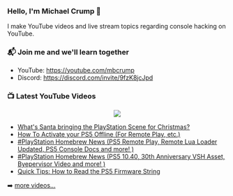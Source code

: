 ### Hello, I'm Michael Crump 👋

I make YouTube videos and live stream topics regarding console hacking on YouTube. 

### 📬 Join me and we'll learn together

- YouTube: https://youtube.com/mbcrump
- Discord: https://discord.com/invite/9fzK8jcJpd

### 📺 Latest YouTube Videos

<div align="center">

[<img src="https://img.shields.io/badge/-Subscribe-red?style=for-the-badge&logo=youtube&logoColor=white"/>](https://www.youtube.com/c/mbcrump?sub_confirmation=1)

</div>

<!-- YOUTUBE:START -->
- [What&#39;s Santa bringing the PlayStation Scene for Christmas?](https://www.youtube.com/watch?v=zdDpriy87DA)
- [How To Activate your PS5 Offline &lpar;For Remote Play, etc.&rpar;](https://www.youtube.com/watch?v=Gl6Exv87BCw)
- [#PlayStation Homebrew News &lpar;PS5 Remote Play, Remote Lua Loader Updated, PS5 Console Docs and more! &rpar;](https://www.youtube.com/watch?v=udNjTY_7zL0)
- [#PlayStation Homebrew News &lpar;PS5 10.40, 30th Anniversary VSH Asset, Byepervisor Video and more! &rpar;](https://www.youtube.com/watch?v=lj5rdEuQKL0)
- [Quick Tips: How to Read the PS5 Firmware String](https://www.youtube.com/watch?v=cVe9t1mrdag)
<!-- YOUTUBE:END -->

➡️ [more videos...](https://youtube.com/mbcrump)

